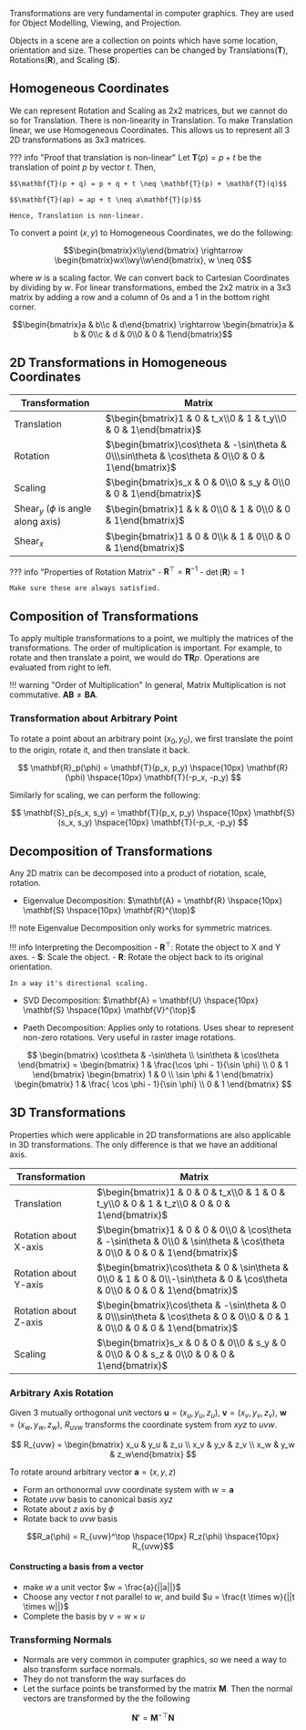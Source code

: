 Transformations are very fundamental in computer graphics. They are used for Object Modelling, Viewing, and Projection. 

Objects in a scene are a collection on points which have some location, orientation and size. These properties can be changed by Translations($\mathbf{T}$), Rotations($\mathbf{R}$), and Scaling ($\mathbf{S}$).

## Homogeneous Coordinates
We can represent Rotation and Scaling as 2x2 matrices, but we cannot do so for Translation. There is non-linearity in Translation. To make Translation linear, we use Homogeneous Coordinates. This allows us to represent all 3 2D transformations as 3x3 matrices.

??? info "Proof that translation is non-linear"
    Let $\mathbf{T}(p) = p + t$ be the translation of point $p$ by vector $t$. Then,

    $$\mathbf{T}(p + q) = p + q + t \neq \mathbf{T}(p) + \mathbf{T}(q)$$

    $$\mathbf{T}(ap) = ap + t \neq a\mathbf{T}(p)$$

    Hence, Translation is non-linear.

To convert a point $(x, y)$ to Homogeneous Coordinates, we do the following:

$$\begin{bmatrix}x\\y\end{bmatrix} \rightarrow \begin{bmatrix}wx\\wy\\w\end{bmatrix}, w \neq 0$$

where $w$ is a scaling factor. We can convert back to Cartesian Coordinates by dividing by $w$. For linear transformations, embed the 2x2 matrix in a 3x3 matrix by adding a row and a column of 0s and a 1 in the bottom right corner.

$$\begin{bmatrix}a & b\\c & d\end{bmatrix} \rightarrow \begin{bmatrix}a & b & 0\\c & d & 0\\0 & 0 & 1\end{bmatrix}$$

## 2D Transformations in Homogeneous Coordinates

<div class="center-table" markdown>

| Transformation | Matrix |
|----------------|--------|
| Translation    | $\begin{bmatrix}1 & 0 & t_x\\0 & 1 & t_y\\0 & 0 & 1\end{bmatrix}$ |
| Rotation       | $\begin{bmatrix}\cos\theta & -\sin\theta & 0\\\sin\theta & \cos\theta & 0\\0 & 0 & 1\end{bmatrix}$ |
| Scaling        | $\begin{bmatrix}s_x & 0 & 0\\0 & s_y & 0\\0 & 0 & 1\end{bmatrix}$ |
| $\text{Shear}_y$ ($\phi$ is angle along axis)      | $\begin{bmatrix}1 & k & 0\\0 & 1 & 0\\0 & 0 & 1\end{bmatrix}$ |
| $\text{Shear}_x$       | $\begin{bmatrix}1 & 0 & 0\\k & 1 & 0\\0 & 0 & 1\end{bmatrix}$ |

</div>

??? info "Properties of Rotation Matrix"
    - $\mathbf{R}^\top = \mathbf{R}^{-1}$
    - $\det(\mathbf{R}) = 1$

    Make sure these are always satisfied.



## Composition of Transformations
To apply multiple transformations to a point, we multiply the matrices of the transformations. The order of multiplication is important. For example, to rotate and then translate a point, we would do $\mathbf{T}\mathbf{R}p$. Operations are evaluated from right to left.

!!! warning "Order of Multiplication"
    In general, Matrix Multiplication is not commutative. $\mathbf{AB} \neq \mathbf{BA}$.

### Transformation about Arbitrary Point
To rotate a point about an arbitrary point $(x_0, y_0)$, we first translate the point to the origin, rotate it, and then translate it back.

$$ \mathbf{R}_p(\phi) = \mathbf{T}(p_x, p_y) \hspace{10px} \mathbf{R}(\phi) \hspace{10px} \mathbf{T}(-p_x, -p_y) $$

Similarly for scaling, we can perform the following:

$$ \mathbf{S}_p(s_x, s_y) = \mathbf{T}(p_x, p_y) \hspace{10px} \mathbf{S}(s_x, s_y) \hspace{10px} \mathbf{T}(-p_x, -p_y) $$

## Decomposition of Transformations

Any 2D matrix can be decomposed into a product of riotation, scale, rotation. 

- Eigenvalue Decomposition: $\mathbf{A} = \mathbf{R} \hspace{10px} \mathbf{S} \hspace{10px} \mathbf{R}^{\top}$ 

!!! note
    Eigenvalue Decomposition only works for symmetric matrices.

!!! info Interpreting the Decomposition
    - $\mathbf{R}^{\top}$: Rotate the object to X and Y axes.
    - $\mathbf{S}$: Scale the object.
    - $\mathbf{R}$: Rotate the object back to its original orientation.

    In a way it's directional scaling.

- SVD Decomposition: $\mathbf{A} = \mathbf{U} \hspace{10px} \mathbf{S} \hspace{10px} \mathbf{V}^{\top}$

- Paeth Decomposition: Applies only to rotations. Uses shear to represent non-zero rotations. Very useful in raster image rotations.

$$ \begin{bmatrix} \cos\theta & -\sin\theta \\ \sin\theta & \cos\theta \end{bmatrix} = \begin{bmatrix} 1 & \frac{\cos \phi - 1}{\sin \phi} \\ 0 & 1 \end{bmatrix} \begin{bmatrix} 1 & 0 \\ \sin \phi & 1 \end{bmatrix} \begin{bmatrix} 1 & \frac{ \cos \phi - 1}{\sin \phi} \\ 0 & 1 \end{bmatrix} $$

## 3D Transformations

Properties which were applicable in 2D transformations are also applicable in 3D transformations. The only difference is that we have an additional axis.

<div class="center-table" markdown>

| Transformation | Matrix |
|----------------|--------|
| Translation    | $\begin{bmatrix}1 & 0 & 0 & t_x\\0 & 1 & 0 & t_y\\0 & 0 & 1 & t_z\\0 & 0 & 0 & 1\end{bmatrix}$ |
| Rotation about X-axis       | $\begin{bmatrix}1 & 0 & 0 & 0\\0 & \cos\theta & -\sin\theta & 0\\0 & \sin\theta & \cos\theta & 0\\0 & 0 & 0 & 1\end{bmatrix}$ |
| Rotation about Y-axis       | $\begin{bmatrix}\cos\theta & 0 & \sin\theta & 0\\0 & 1 & 0 & 0\\-\sin\theta & 0 & \cos\theta & 0\\0 & 0 & 0 & 1\end{bmatrix}$ |
| Rotation about Z-axis       | $\begin{bmatrix}\cos\theta & -\sin\theta & 0 & 0\\\sin\theta & \cos\theta & 0 & 0\\0 & 0 & 1 & 0\\0 & 0 & 0 & 1\end{bmatrix}$ |
| Scaling        | $\begin{bmatrix}s_x & 0 & 0 & 0\\0 & s_y & 0 & 0\\0 & 0 & s_z & 0\\0 & 0 & 0 & 1\end{bmatrix}$ |

</div>

### Arbitrary Axis Rotation

Given 3 mutually orthogonal unit vectors $\mathbf{u} = (x_u, y_u, z_u)$, $\mathbf{v} = (x_v, y_v, z_v)$, $\mathbf{w} = (x_w, y_w, z_w)$, $R_{uvw}$ transforms the coordinate system from $xyz$ to $uvw$.

$$ R_{uvw} = \begin{bmatrix} x_u & y_u & z_u \\ x_v & y_v & z_v \\ x_w & y_w & z_w\end{bmatrix} $$

To rotate around arbitrary vector $\mathbf{a} = (x, y, z)$

- Form an orthonormal $uvw$ coordinate system with $w = \mathbf{a}$ 
- Rotate $uvw$ basis to canonical basis $xyz$
- Rotate about $z$ axis by $\phi$
- Rotate back to $uvw$ basis

$$R_a(\phi) = R_{uvw}^\top \hspace{10px} R_z(\phi) \hspace{10px} R_{uvw}$$

#### Constructing a basis from a vector

- make $w$ a unit vector $w = \frac{a}{||a||}$
- Choose any vector $t$ not parallel to $w$, and build $u = \frac{t \times w}{||t \times w||}$
- Complete the basis by $v = w \times u$

### Transforming Normals

- Normals are very common in computer graphics, so we need a way to also transform surface normals.
- They do not transform the way surfaces do 
- Let the surface points be transformed by the matrix $\mathbf{M}$. Then the normal vectors are transformed by the the following

$$ \mathbf{N'} = \mathbf{M}^{-\top} \mathbf{N} $$
